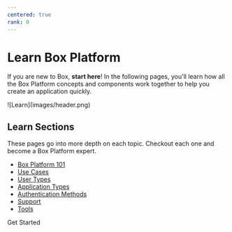 ```yaml
---
centered: true
rank: 0
---
```


# Learn Box Platform

If you are new to Box, **start here**! 
In the following pages, you'll learn how all the Box Platform
concepts and components work together to help you create an application quickly.

<!-- To kick off your learning journey, checkout this video for an overview
on everything Box Platform. -->

<ImageFrame center>
![Learn](images/header.png)
</ImageFrame>

<!-- REPLACE ABOVE IMAGE WITH VIDEO -->

## Learn Sections

These pages go into more depth on each topic. Checkout each one and become
a Box Platform expert. 

- [Box Platform 101][platform101]
- [Use Cases][usecases]
- [User Types][usertypes]
- [Application Types][apptypes]
- [Authentication Methods][authtypes]
- [Support][support]
- [Tools][tools]

<Next>
  Get Started
</Next>

[platform101]:page://platform/box-platform-101
[usecases]:page://platform/use-cases
[usertypes]:page://platform/user-types
[apptypes]:page://platform/application-types
[authtypes]:page://platform/authentication-methods
[support]:page://platform/support
[tools]:page://platform/tools